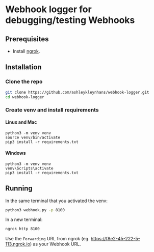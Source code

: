 # Webhook logger for debugging/testing Webhooks

## Prerequisites

* Install [ngrok](https://ngrok.com/download).

## Installation

### Clone the repo

```bash
git clone https://github.com/ashleykleynhans/webhook-logger.git
cd webhook-logger
```

### Create venv and install requirements

#### Linux and Mac

```
python3 -m venv venv
source venv/bin/activate
pip3 install -r requirements.txt
```

#### Windows

```
python3 -m venv venv
venv\Scripts\activate
pip3 install -r requirements.txt
```

## Running

In the same terminal that you activated the venv:

```bash
python3 webhook.py -p 8100
```

In a new terminal:

```bash
ngrok http 8100
```

Use the `Forwarding` URL from ngrok (eg. https://f8e2-45-222-5-113.ngrok.io)
as your Webhook URL.

